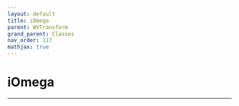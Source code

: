 ```yaml
---
layout: default
title: iOmega
parent: WVTransform
grand_parent: Classes
nav_order: 117
mathjax: true
---
```


#  iOmega




---

